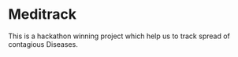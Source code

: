 # Meditrack
This is a hackathon winning project which help us to track spread of contagious Diseases.
